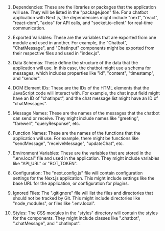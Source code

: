 1. Dependencies: These are the libraries or packages that the application will use. They will be listed in the "package.json" file. For a chatbot application with Next.js, the dependencies might include "next", "react", "react-dom", "axios" for API calls, and "socket.io-client" for real-time communication.

2. Exported Variables: These are the variables that are exported from one module and used in another. For example, the "Chatbot", "ChatMessage", and "ChatInput" components might be exported from their respective files and used in "index.js".

3. Data Schemas: These define the structure of the data that the application will use. In this case, the chatbot might use a schema for messages, which includes properties like "id", "content", "timestamp", and "sender".

4. DOM Element IDs: These are the IDs of the HTML elements that the JavaScript code will interact with. For example, the chat input field might have an ID of "chatInput", and the chat message list might have an ID of "chatMessages".

5. Message Names: These are the names of the messages that the chatbot can send or receive. They might include names like "greeting", "farewell", "queryResponse", etc.

6. Function Names: These are the names of the functions that the application will use. For example, there might be functions like "sendMessage", "receiveMessage", "updateChat", etc.

7. Environment Variables: These are the variables that are stored in the ".env.local" file and used in the application. They might include variables like "API_URL" or "BOT_TOKEN".

8. Configuration: The "next.config.js" file will contain configuration settings for the Next.js application. This might include settings like the base URL for the application, or configuration for plugins.

9. Ignored Files: The ".gitignore" file will list the files and directories that should not be tracked by Git. This might include directories like "node_modules", or files like ".env.local".

10. Styles: The CSS modules in the "styles" directory will contain the styles for the components. They might include classes like ".chatbot", ".chatMessage", and ".chatInput".